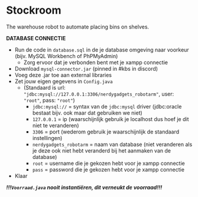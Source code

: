 # Stockroom
The warehouse robot to automate placing bins on shelves.




**DATABASE CONNECTIE**
- Run de code in `database.sql` in de je database omgeving naar voorkeur (bijv. MySQL Workbench of PhPMyAdmin)
  - Zorg ervoor dat je verbonden bent met je xampp connectie
- Download `mysql-connector.jar` (pinned in #kbs in discord)
- Voeg deze .jar toe aan external libraries
- Zet jouw eigen gegevens in `Config.java` 
  - (Standaard is url: `"jdbc:mysql://127.0.0.1:3306/nerdygadgets_robotarm"`, user: `"root"`, pass: `"root"`)
    - `jdbc:mysql://` = syntax van de `jdbc:mysql` driver (jdbc:oracle bestaat bijv. ook maar dat gebruiken we niet)
    - `127.0.0.1` = ip (waarschijnlijk gebruik je localhost dus hoef je dit niet te veranderen)
    - `3306` = port (wederom gebruik je waarschijnlijk de standaard instellingen)
    - `nerdygadgets_robotarm` = naam van database (niet veranderen als je deze ook niet hebt veranderd bij het aanmaken van de database)
    - `root` = username die je gekozen hebt voor je xampp connectie
    - `pass` = password die je gekozen hebt voor je xampp connectie
- Klaar

**_!!!`Voorraad.java` nooit instantiëren, dit verneukt de voorraad!!!_**